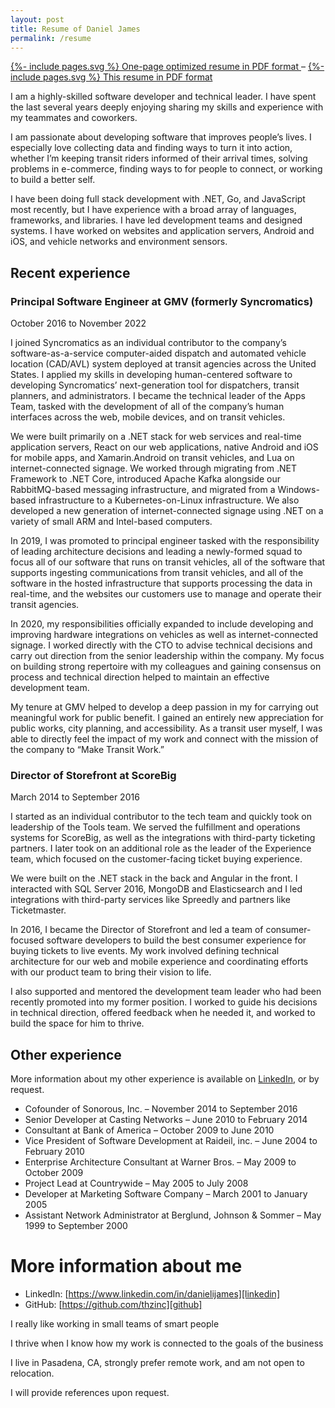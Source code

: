 ```yaml
---
layout: post
title: Resume of Daniel James
permalink: /resume
---
```


<html>
<a href="/assets/resume-2023.pdf">
{%- include pages.svg %}
One-page optimized resume in PDF format
</a>
–
<a href="/assets/resume-2022.pdf">
{%- include pages.svg %}
This resume in PDF format
</a>
</html>

I am a highly-skilled software developer and technical leader. I have spent the last several years deeply enjoying sharing my skills and experience with my teammates and coworkers.

I am passionate about developing software that improves people’s lives. I especially love collecting data and finding ways to turn it into action, whether I’m keeping transit riders informed of their arrival times, solving problems in e-commerce, finding ways to for people to connect, or working to build a better self.

I have been doing full stack development with .NET, Go, and JavaScript most recently, but I have experience with a broad array of languages, frameworks, and libraries. I have led development teams and designed systems. I have worked on websites and application servers, Android and iOS, and vehicle networks and environment sensors.

## Recent experience

### Principal Software Engineer at GMV (formerly Syncromatics)

October 2016 to November 2022

I joined Syncromatics as an individual contributor to the company’s software-as-a-service computer-aided dispatch and automated vehicle location (CAD/AVL) system deployed at transit agencies across the United States. I applied my skills in developing human-centered software to developing Syncromatics’ next-generation tool for dispatchers, transit planners, and administrators. I became the technical leader of the Apps Team, tasked with the development of all of the company’s human interfaces across the web, mobile devices, and on transit vehicles.

We were built primarily on a .NET stack for web services and real-time application servers, React on our web applications, native Android and iOS for mobile apps, and Xamarin.Android on transit vehicles, and Lua on internet-connected signage. We worked through migrating from .NET Framework to .NET Core, introduced Apache Kafka alongside our RabbitMQ-based messaging infrastructure, and migrated from a Windows-based infrastructure to a Kubernetes-on-Linux infrastructure. We also developed a new generation of internet-connected signage using .NET on a variety of small ARM and Intel-based computers.

In 2019, I was promoted to principal engineer tasked with the responsibility of leading architecture decisions and leading a newly-formed squad to focus all of our software that runs on transit vehicles, all of the software that supports ingesting communications from transit vehicles, and all of the software in the hosted infrastructure that supports processing the data in real-time, and the websites our customers use to manage and operate their transit agencies.

In 2020, my responsibilities officially expanded to include developing and improving hardware integrations on vehicles as well as internet-connected signage. I worked directly with the CTO to advise technical decisions and carry out direction from the senior leadership within the company. My focus on building strong repertoire with my colleagues and gaining consensus on process and technical direction helped to maintain an effective development team.

My tenure at GMV helped to develop a deep passion in my for carrying out meaningful work for public benefit. I gained an entirely new appreciation for public works, city planning, and accessibility. As a transit user myself, I was able to directly feel the impact of my work and connect with the mission of the company to “Make Transit Work.”

### Director of Storefront at ScoreBig

March 2014 to September 2016

I started as an individual contributor to the tech team and quickly took on leadership of the Tools team. We served the fulfillment and operations systems for ScoreBig, as well as the integrations with third-party ticketing partners. I later took on an additional role as the leader of the Experience team, which focused on the customer-facing ticket buying experience.

We were built on the .NET stack in the back and Angular in the front. I interacted with SQL Server 2016, MongoDB and Elasticsearch and I led integrations with third-party services like Spreedly and partners like Ticketmaster.

In 2016, I became the Director of Storefront and led a team of consumer-focused software developers to build the best consumer experience for buying tickets to live events. My work involved defining technical architecture for our web and mobile experience and coordinating efforts with our product team to bring their vision to life.

I also supported and mentored the development team leader who had been recently promoted into my former position. I worked to guide his decisions in technical direction, offered feedback when he needed it, and worked to build the space for him to thrive.

## Other experience

More information about my other experience is available on [LinkedIn][linkedin], or by request.

- Cofounder of Sonorous, Inc. – November 2014 to September 2016
- Senior Developer at Casting Networks – June 2010 to February 2014
- Consultant at Bank of America – October 2009 to June 2010
- Vice President of Software Development at Raideil, inc. – June 2004 to February 2010
- Enterprise Architecture Consultant at Warner Bros. – May 2009 to October 2009
- Project Lead at Countrywide – May 2005 to July 2008
- Developer at Marketing Software Company – March 2001 to January 2005
- Assistant Network Administrator at Berglund, Johnson & Sommer – May 1999 to September 2000

# More information about me

- LinkedIn: [https://www.linkedin.com/in/danielijames][linkedin]
- GitHub: [https://github.com/thzinc][github]

I really like working in small teams of smart people

I thrive when I know how my work is connected to the goals of the business

I live in Pasadena, CA, strongly prefer remote work, and am not open to relocation.

I will provide references upon request.

[github]: https://github.com/thzinc
[linkedin]: https://www.linkedin.com/in/danielijames
